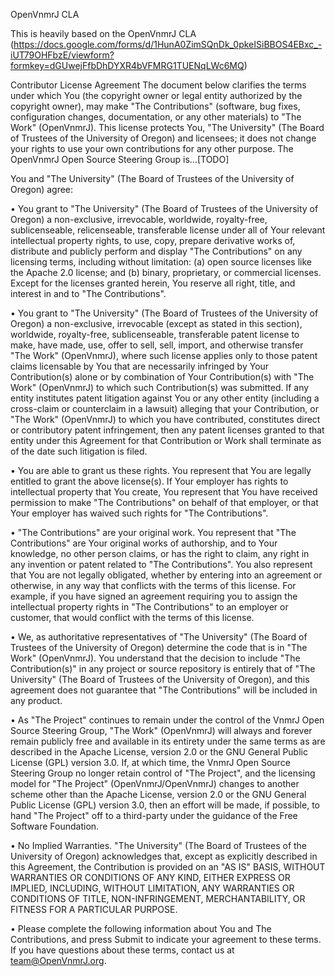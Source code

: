 OpenVnmrJ CLA

This is heavily based on the OpenVnmrJ CLA 
(https://docs.google.com/forms/d/1HunA0ZimSQnDk_0pkeISiBBOS4EBxc_-iUT79OHFbzE/viewform?formkey=dGUwejFfbDhDYXR4bVFMRG1TUENqLWc6MQ)

Contributor License Agreement
The document below clarifies the terms under which You (the copyright owner or legal entity authorized by the copyright owner), may make "The Contributions" (software, bug fixes, configuration changes, documentation, or any other materials) to "The Work" (OpenVnmrJ). This license protects You, "The University" (The Board of Trustees of the University of Oregon) and licensees; it does not change your rights to use your own contributions for any other purpose. The OpenVnmrJ Open Source Steering Group is...[TODO]

You and "The University" (The Board of Trustees of the University of Oregon) agree:

• You grant to "The University" (The Board of Trustees of the University of Oregon) a non-exclusive, irrevocable, worldwide, royalty-free, sublicenseable, relicenseable, transferable license under all of Your relevant intellectual property rights, to use, copy, prepare derivative works of, distribute and publicly perform and display "The Contributions" on any licensing terms, including without limitation: (a) open source licenses like the Apache 2.0 license; and (b) binary, proprietary, or commercial licenses. Except for the licenses granted herein, You reserve all right, title, and interest in and to "The Contributions".

• You grant to "The University" (The Board of Trustees of the University of Oregon) a non-exclusive, irrevocable (except as stated in this section), worldwide, royalty-free, sublicenseable, transferable patent license to make, have made, use, offer to sell, sell, import, and otherwise transfer "The Work" (OpenVnmrJ), where such license applies only to those patent claims licensable by You that are necessarily infringed by Your Contribution(s) alone or by combination of Your Contribution(s) with "The Work" (OpenVnmrJ) to which such Contribution(s) was submitted. If any entity institutes patent litigation against You or any other entity (including a cross-claim or counterclaim in a lawsuit) alleging that your Contribution, or "The Work" (OpenVnmrJ) to which you have contributed, constitutes direct or contributory patent infringement, then any patent licenses granted to that entity under this Agreement for that Contribution or Work shall terminate as of the date such litigation is filed.

• You are able to grant us these rights. You represent that You are legally entitled to grant the above license(s). If Your employer has rights to intellectual property that You create, You represent that You have received permission to make "The Contributions" on behalf of that employer, or that Your employer has waived such rights for "The Contributions".

• "The Contributions" are your original work. You represent that "The Contributions" are Your original works of authorship, and to Your knowledge, no other person claims, or has the right to claim, any right in any invention or patent related to "The Contributions". You also represent that You are not legally obligated, whether by entering into an agreement or otherwise, in any way that conflicts with the terms of this license. For example, if you have signed an agreement requiring you to assign the intellectual property rights in "The Contributions" to an employer or customer, that would conflict with the terms of this license.

• We, as authoritative representatives of "The University" (The Board of Trustees of the University of Oregon) determine the code that is in "The Work" (OpenVnmrJ). You understand that the decision to include "The Contribution(s)" in any project or source repository is entirely that of "The University" (The Board of Trustees of the University of Oregon), and this agreement does not guarantee that "The Contributions" will be included in any product.

• As "The Project" continues to remain under the control of the VnmrJ Open Source Steering Group, "The Work" (OpenVnmrJ) will always and forever remain publicly free and available in its entirety under the same terms as are described in the Apache License, version 2.0 or the GNU General Public License (GPL) version 3.0. If, at which time, the VnmrJ Open Source Steering Group no longer retain control of "The Project", and the licensing model for "The Project" (OpenVnmrJ/OpenVnmrJ) changes to another scheme other than the Apache License, version 2.0 or the GNU General Public License (GPL) version 3.0, then an effort will be made, if possible, to hand "The Project" off to a third-party under the guidance of the Free Software Foundation.

• No Implied Warranties. "The University" (The Board of Trustees of the University of Oregon) acknowledges that, except as explicitly described in this Agreement, the Contribution is provided on an "AS IS" BASIS, WITHOUT WARRANTIES OR CONDITIONS OF ANY KIND, EITHER EXPRESS OR IMPLIED, INCLUDING, WITHOUT LIMITATION, ANY WARRANTIES OR CONDITIONS OF TITLE, NON-INFRINGEMENT, MERCHANTABILITY, OR FITNESS FOR A PARTICULAR PURPOSE. 

• Please complete the following information about You and The Contributions, and press Submit to indicate your agreement to these terms. If you have questions about these terms, contact us at team@OpenVnmrJ.org.